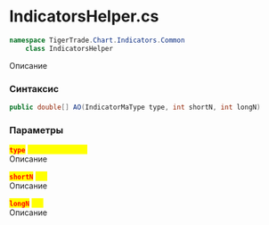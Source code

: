 
# IndicatorsHelper.cs
```csharp
namespace TigerTrade.Chart.Indicators.Common  
    class IndicatorsHelper
```

Описание

### Синтаксис
```csharp
public double[] AO(IndicatorMaType type, int shortN, int longN)
```

### Параметры
<mark style="color:red;">**`type`**</mark> <mark style="color:yellow;">`IndicatorMaType`</mark>  
 Описание  
  
<mark style="color:red;">**`shortN`**</mark> <mark style="color:yellow;">`int`</mark>  
 Описание  
  
<mark style="color:red;">**`longN`**</mark> <mark style="color:yellow;">`int`</mark>  
 Описание  
  

                    
                    